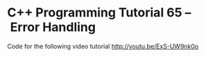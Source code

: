 C++ Programming Tutorial 65 – Error Handling
============================================

Code for the following video tutorial http://youtu.be/ExS-UW9nk0o
